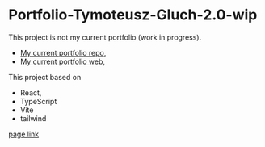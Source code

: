 # Portfolio-Tymoteusz-Gluch-2.0-wip

This project is not my current portfolio (work in progress). 
 - [My current portfolio repo](https://github.com/TymekGluch/portfolio-Tymoteusz-Gluch),
 - [My current portfolio web](https://portfolio-tymoteusz-gluch.netlify.app/),

This project based on
 - React,
 - TypeScript
 - Vite
 - tailwind

[page link](https://portfolio-tymoteusz-gluch-wip.netlify.app/)
